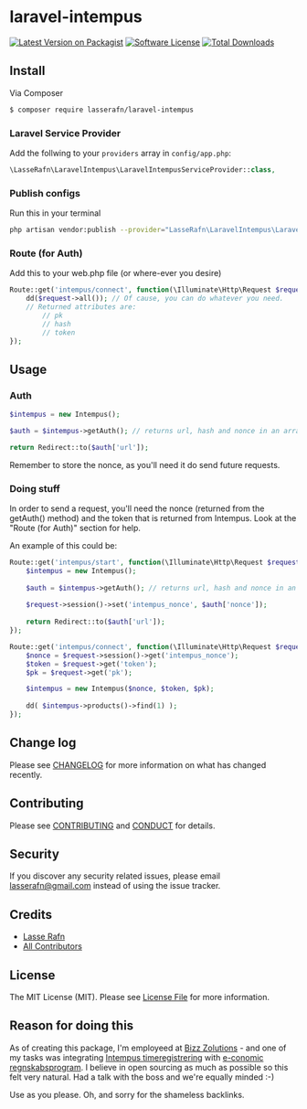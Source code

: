 # laravel-intempus

[![Latest Version on Packagist][ico-version]][link-packagist]
[![Software License][ico-license]](LICENSE.md)
[![Total Downloads][ico-downloads]][link-downloads]

## Install

Via Composer

``` bash
$ composer require lasserafn/laravel-intempus
```

### Laravel Service Provider
Add the follwing to your ```providers``` array in ```config/app.php```:
```` php
\LasseRafn\LaravelIntempus\LaravelIntempusServiceProvider::class,
````

### Publish configs
Run this in your terminal
```` bash
php artisan vendor:publish --provider="LasseRafn\LaravelIntempus\LaravelIntempusServiceProvider" --tag="config"
````

### Route (for Auth)
Add this to your web.php file (or where-ever you desire)
``` php
Route::get('intempus/connect', function(\Illuminate\Http\Request $request) {
	dd($request->all()); // Of cause, you can do whatever you need.
	// Returned attributes are:
	    // pk
	    // hash
	    // token
});
```

## Usage

### Auth
``` php
$intempus = new Intempus();

$auth = $intempus->getAuth(); // returns url, hash and nonce in an array

return Redirect::to($auth['url']);
```
Remember to store the nonce, as you'll need it do send future requests.

### Doing stuff
In order to send a request, you'll need the nonce (returned from the getAuth() method) and the token that is returned from Intempus.
Look at the "Route (for Auth)" section for help.

An example of this could be:

``` php
Route::get('intempus/start', function(\Illuminate\Http\Request $request) {
    $intempus = new Intempus();
    
    $auth = $intempus->getAuth(); // returns url, hash and nonce in an array
    
    $request->session()->set('intempus_nonce', $auth['nonce']);
    
    return Redirect::to($auth['url']);
});
```
``` php
Route::get('intempus/connect', function(\Illuminate\Http\Request $request) {
    $nonce = $request->session()->get('intempus_nonce');
    $token = $request->get('token');
    $pk = $request->get('pk');

   	$intempus = new Intempus($nonce, $token, $pk);
   	
   	dd( $intempus->products()->find(1) );
});
```

## Change log

Please see [CHANGELOG](CHANGELOG.md) for more information on what has changed recently.

## Contributing

Please see [CONTRIBUTING](CONTRIBUTING.md) and [CONDUCT](CONDUCT.md) for details.

## Security

If you discover any security related issues, please email lasserafn@gmail.com instead of using the issue tracker.

## Credits

- [Lasse Rafn][link-author]
- [All Contributors][link-contributors]

## License

The MIT License (MIT). Please see [License File](LICENSE.md) for more information.

[ico-version]: https://img.shields.io/packagist/v/lasserafn/laravel-intempus.svg?style=flat-square
[ico-license]: https://img.shields.io/badge/license-MIT-brightgreen.svg?style=flat-square
[ico-code-quality]: https://img.shields.io/scrutinizer/g/lasserafn/laravel-intempus.svg?style=flat-square
[ico-downloads]: https://img.shields.io/packagist/dt/lasserafn/laravel-intempus.svg?style=flat-square

[link-packagist]: https://packagist.org/packages/lasserafn/laravel-intempus
[link-downloads]: https://packagist.org/packages/lasserafn/laravel-intempus
[link-author]: https://github.com/lasserafn
[link-contributors]: ../../contributors

## Reason for doing this
As of creating this package, I'm employeed at [Bizz Zolutions](https://bizzz.dk) - and one of my tasks was integrating [Intempus timeregistrering](https://bizzz.dk/partnere/intempus-timeregistrering) with [e-conomic regnskabsprogram](https://bizzz.dk/partnere/e-conomic-regnskabsprogram).
I believe in open sourcing as much as possible so this felt very natural. Had a talk with the boss and we're equally minded :-)

Use as you please. Oh, and sorry for the shameless backlinks. 